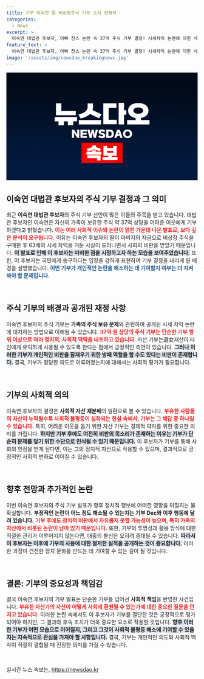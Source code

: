 ```yaml
---
title: 기부 이숙연 딸 비상장주식 기부 소식 전해져
categories:
  - News
excerpt: >
  이숙연 대법관 후보자, 아빠 찬스 논란 속 37억 주식 기부 결정! 시세차익 논란에 대한 사죄와 함께 어려운 이웃을 돕겠다고 밝혀 주목받고 있습니다. 과연 이 후보자의 선택이 여론을 돌릴 수 있을지?
feature_text: >
  이숙연 대법관 후보자, 아빠 찬스 논란 속 37억 주식 기부 결정! 시세차익 논란에 대한 사죄와 함께 어려운 이웃을 돕겠다고 밝혀 주목받고 있습니다. 과연 이 후보자의 선택이 여론을 돌릴 수 있을지?
image: '/assets/img/newsdao_breakingnews.jpg'
---
```


<p><img src="/assets/img/newsdao_breakingnews.jpg" alt="implanttips 속보" /></p>

<h2 data-ke-size="size26">이숙연 대법관 후보자의 주식 기부 결정과 그 의미</h2>

<p data-ke-size="size16">최근 <b>이숙연 대법관 후보자</b>의 주식 기부 선언이 많은 이들의 주목을 받고 있습니다. 대법관 후보자인 이숙연은 자신의 가족이 보유한 주식 약 37억 상당을 어려운 이웃에게 기부하겠다고 밝혔습니다. <b><span style="color: #ee2323;">이는 여러 사회적 이슈와 논란이 얽힌 가운데 나온 발표로, 보다 깊은 분석이 요구됩니다.</span></b> 이유는 이숙연 후보자의 딸이 아버지의 자금으로 비상장 주식을 구매한 후 63배의 시세 차익을 거둔 사실이 드러나면서 사회의 비판을 받았기 때문입니다. <b><span style="background-color: #21538527;">이 발표로 인해 이 후보자는 미비한 점을 시정하고자 하는 모습을 보여주었습니다.</span></b> 또한, 이 후보자는 국민에게 송구하다는 입장을 강하게 표현하며 기부 결정을 내리게 된 배경을 설명했습니다. <b><span style="color: #1a5490;">이번 기부가 개인적인 논란을 해소하는 데 기여할지 여부는 더 지켜봐야 할 문제입니다.</span></b></p>

<p data-ke-size="size16">&nbsp;</p>

<h2 data-ke-size="size26">주식 기부의 배경과 공개된 재정 사항</h2>

<p data-ke-size="size16">이숙연 후보자의 주식 기부는 <b>가족의 주식 보유 문제</b>와 관련하여 공개된 시세 차익 논란에 대처하는 방법으로 이해될 수 있습니다. <b><span style="color: #ee2323;">37억 원 상당의 주식 기부는 단순한 기부 행위 이상으로 여러 정치적, 사회적 맥락을 내포하고 있습니다.</span></b> 자산 기부는選女재산이 타인에게 유익하게 사용될 수 있도록 한다는 점에서 긍정적인 측면이 있습니다. <b><span style="background-color: #21538527;">그러나 이러한 기부가 개인적인 비판을 잠재우기 위한 방패 역할을 할 수도 있다는 비판이 존재합니다.</span></b> 결국, 기부가 정당한 의도로 이루어졌는지에 대해서는 사회적 평가가 필요합니다.</p>

<p data-ke-size="size16">&nbsp;</p>

<h2 data-ke-size="size26">기부의 사회적 의의</h2>

<p data-ke-size="size16">이숙연 후보자의 결정은 <b>사회적 자산 재분배</b>의 일환으로 볼 수 있습니다. <b><span style="color: #ee2323;">부유한 사람들의 자산이 누적될수록 사회적 불평등이 심화되는 현실 속에서, 기부는 그 해답 중 하나일 수 있습니다.</span></b> 특히, 어려운 이웃을 돕기 위한 자산 기부는 경제적 약자를 위한 중요한 의미를 가집니다. <b><span style="background-color: #21538527;">하지만 기부 후에도 여전히 비판의 목소리가 존재하는 이유는 기부가 단순히 문제를 덮기 위한 수단으로 인식될 수 있기 때문입니다.</span></b> 이 후보자가 기부를 통해 사회의 인정을 받게 된다면, 이는 그의 정치적 자산으로 작용할 수 있으며, 결과적으로 긍정적인 사회적 변화로 이어질 수 있습니다.</p>

<p data-ke-size="size16">&nbsp;</p>

<h2 data-ke-size="size26">향후 전망과 추가적인 논란</h2>

<p data-ke-size="size16">이번 이숙연 후보자의 주식 기부 발표가 향후 정치적 행보에 어떠한 영향을 미칠지는 불확실합니다. <b>부정적인 논란이 어느 정도 해소될 수 있는지는 기부 Dec와 이후 행동에 달려 있습니다.</b> <b><span style="color: #ee2323;">기부 후에도 정치적 비판에서 자유롭지 못할 가능성이 높으며, 특히 가족의 자산에서 비롯된 논란이 남아 있기 때문입니다.</span></b> 또한, 기부의 투명성과 활용 방식에 대한 적절한 관리가 이루어지지 않는다면, 대중의 불신은 오히려 증대될 수 있습니다. <b><span style="background-color: #21538527;">따라서 이 후보자는 이후에 기부의 사용에 대한 철저한 실적을 공개하는 것이 중요합니다.</span></b> 이러한 과정이 건전한 정치 문화를 만드는 데 기여할 수 있는 길이 될 것입니다.</p>

<p data-ke-size="size16">&nbsp;</p>

<h2 data-ke-size="size26">결론: 기부의 중요성과 책임감</h2>

<p data-ke-size="size16">결국 이숙연 후보자의 기부 발표는 단순한 기부를 넘어선 <b>사회적 책임</b>을 반영한 사건입니다. <b><span style="color: #ee2323;">부유한 자산가의 자산이 어떻게 사회에 환원될 수 있는가에 대한 중요한 질문을 던지고 있습니다.</span></b> 이러한 논란 속에서도 이 후보자가 기부를 결단한 것은 긍정적으로 평가되어야 하지만, 그 결과와 후속 조치가 더욱 중요한 요소로 작용할 것입니다. <b><span style="background-color: #21538527;">향후 이러한 기부가 어떤 모습으로 이어질지, 그리고 그것이 사회적 불평등 해소에 기여할 수 있을지는 지속적으로 관심을 가져야 할 사항입니다.</span></b> 결국, 기부는 개인적인 의도와 사회적 맥락이 적절히 결합될 때 진정한 의미를 가질 수 있습니다.</p>

<p data-ke-size="size16">&nbsp;</p>
실시간 뉴스 속보는, <a href="https://newsdao.kr" rel="dofollow">https://newsdao.kr</a>


